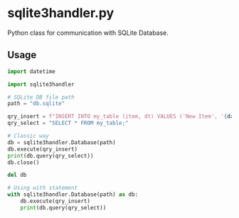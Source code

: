 # sqlite3handler.py

Python class for communication with SQLite Database.

## Usage

```python
import datetime

import sqlite3handler

# SQLite DB file path
path = "db.sqlite"

qry_insert = f"INSERT INTO my_table (item, dt) VALUES ('New Item', '{datetime.datetime.now()}');"
qry_select = "SELECT * FROM my_table;"

# Classic way
db = sqlite3handler.Database(path)
db.execute(qry_insert)
print(db.query(qry_select))
db.close()

del db

# Using with statement
with sqlite3handler.Database(path) as db:
    db.execute(qry_insert)
    print(db.query(qry_select))
```